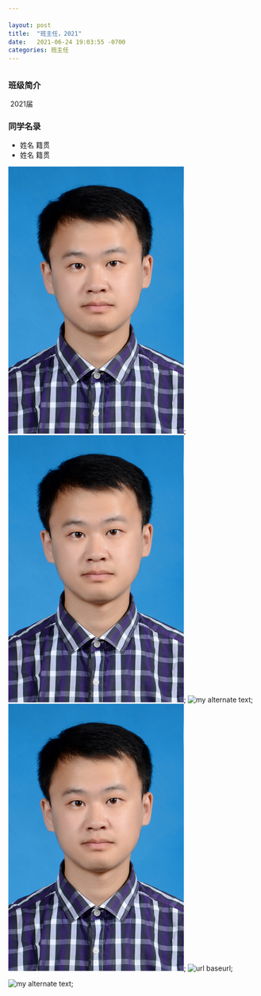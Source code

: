```yaml
---

layout: post
title:  "班主任，2021"
date:   2021-06-24 19:03:55 -0700
categories: 班主任
---
```

<h6>  </h6>

<h3>班级简介</h3>

​       2021届

<h3>同学名录</h3>

<ul>
<li>姓名 籍贯 </li>
<li>姓名 籍贯 </li>
</ul>

![my alternate text](/assets/main.jpg);
![my alternate text](../assets/main.jpg);
![my alternate text](.../assets/main.jpg);
![my alternate text](./assets/main.jpg);
![url baseurl ](baseurl/assets/main.jpg);

![my alternate text](https://andyandssj.github.io/lab4/assets/main.jpg);
